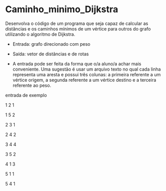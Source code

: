 # Caminho_minimo_Dijkstra
Desenvolva o código de um programa que seja capaz de calcular as distâncias e os caminhos mínimos de um vértice para outros do grafo utilizando o algoritmo de Dijkstra.

- Entrada: grafo direcionado com peso
- Saída: vetor de distâncias e de rotas

- A entrada pode ser feita da forma que o/a aluno/a achar mais conveniente. Uma sugestão é usar um arquivo texto no qual cada linha representa uma aresta e possui três colunas: a primeira referente a um vértice origem, a segunda referente a um vértice destino e a terceira referente ao peso.

entrada de exemplo

1    2    1

1    5    2

2    3    1

2    4    2

3    4    4

3    5    2

4    1    3

5    1    1

5    4    1
